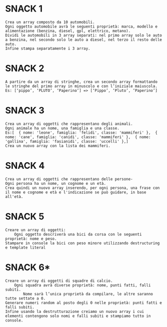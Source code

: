 # SNACK 1
    Crea un array composto da 10 automobili.
    Ogni oggetto automobile avrà le seguenti proprietà: marca, modello e alimentazione (benzina, diesel, gpl, elettrico, metano).
    Dividi le automobili in 3 array separati: nel primo array solo le auto a benzina, nel secondo solo le auto a diesel, nel terzo il resto delle auto.
    Infine stampa separatamente i 3 array.


# SNACK 2
    A partire da un array di stringhe, crea un secondo array formattando le stringhe del primo array in minuscolo e con l’iniziale maiuscola.
    Es: [‘pippo’, ‘PLUTO’, ‘Paperino’] => [‘Pippo’, ‘Pluto’, ‘Paperino’]


# SNACK 3
    Crea un array di oggetti che rappresentano degli animali.
    Ogni animale ha un nome, una famiglia e una classe.
    Es:[  { nome: 'leone', famiglia: 'felidi', classe: 'mammiferi' },  { nome: 'cane', famiglia: 'canidi', classe: 'mammiferi' },  { nome: 'gallina', famiglia: 'fasianidi', classe: 'uccelli' },]
    Crea un nuovo array con la lista dei mammiferi. 


# SNACK 4
    Crea un array di oggetti che rappresentano delle persone-
    Ogni persona ha un nome, un cognome e un età.
    Crea quindi un nuovo array inserendo, per ogni persona, una frase con il nome e cognome e età e l'indicazione se può guidare, in base all'età.
    

# SNACK 5
    Creare un array di oggetti:
        Ogni oggetto descriverà una bici da corsa con le seguenti proprietà: nome e peso.
    Stampare in console la bici con peso minore utilizzando destructuring e template literal


# SNACK 6*
    Creare un array di oggetti di squadre di calcio.
        Ogni squadra avrà diverse proprietà: nome, punti fatti, falli subiti.
            Nome sarà l’unica proprietà da compilare, le altre saranno tutte settate a 0.
    Generare numeri random al posto degli 0 nelle proprietà: punti fatti e falli subiti.
    Infine usando la destrutturazione creiamo un nuovo array i cui elementi contengono solo nomi e falli subiti e stampiamo tutto in console.